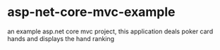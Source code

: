 # asp-net-core-mvc-example
an example asp.net core mvc project, this application deals poker card hands and displays the hand ranking
